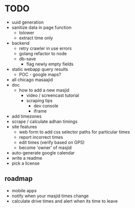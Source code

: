 # TODO
- uuid generation
- sanitize data in page function
  - tolower
  - extract time only
- backend
  - retry crawler in use errors
  - golang refactor to node
  - db-save
    - flag newly empty fields
- static webapp query results
  - POC - google maps?
- all chicago masaajid
- doc
  - how to add a new masjid
    - video / screencast tutorial
    - scraping tips
      - dev console
      - iframe
- add timezones
- scrape / calculate adhan timings
- site features
  - web form to add css selector paths for particular times
  - report incorrect times
  - edit times (verify based on GPS)
  - become 'owner' of masjid
- auto-generate google calendar
- write a readme
- pick a license

## roadmap
- mobile apps
- notify when your masjid times change
- calculate drive times and alert when its time to leave
